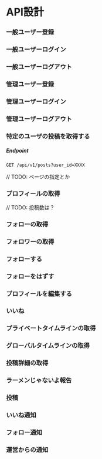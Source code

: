 # API設計

### 一般ユーザー登録

### 一般ユーザーログイン

### 一般ユーザーログアウト

### 管理ユーザー登録

### 管理ユーザーログイン

### 管理ユーザーログアウト

### 特定のユーザの投稿を取得する

##### Endpoint

```
GET /api/v1/posts?user_id=XXXX
```

// TODO: ページの指定とか

### プロフィールの取得

// TODO: 投稿数は？

### フォローの取得

### フォロワーの取得

### フォローする

### フォローをはずす

### プロフィールを編集する

### いいね

### プライベートタイムラインの取得

### グローバルタイムラインの取得

### 投稿詳細の取得

### ラーメンじゃないよ報告

### 投稿

### いいね通知

### フォロー通知

### 運営からの通知